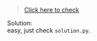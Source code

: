 >[Click here to check](https://leetcode.com/problems/construct-binary-tree-from-preorder-and-inorder-traversal/)

Solution:  
easy, just check `solution.py`.

